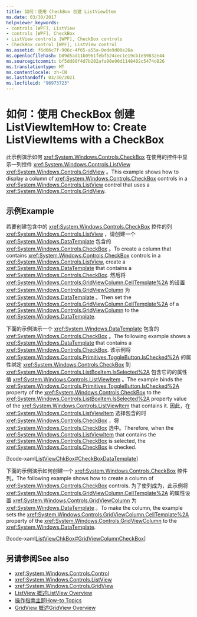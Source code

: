 ```yaml
---
title: 如何：使用 CheckBox 创建 ListViewItem
ms.date: 03/30/2017
helpviewer_keywords:
- controls [WPF], ListView
- controls [WPF], CheckBox
- ListView controls [WPF], CheckBox controls
- CheckBox control [WPF], ListView control
ms.assetid: f6d66c7f-906c-4f65-a55a-0ede9d00e26a
ms.openlocfilehash: b09d5ad11b0961febf524cec1e19cb1e59832e44
ms.sourcegitcommit: bf5dd80f4d7b202afa90e90d1148402c5474d826
ms.translationtype: MT
ms.contentlocale: zh-CN
ms.lasthandoff: 03/30/2021
ms.locfileid: "96973723"
---
```

# <a name="how-to-create-listviewitems-with-a-checkbox"></a><span data-ttu-id="27e94-102">如何：使用 CheckBox 创建 ListViewItem</span><span class="sxs-lookup"><span data-stu-id="27e94-102">How to: Create ListViewItems with a CheckBox</span></span>
<span data-ttu-id="27e94-103">此示例演示如何 <xref:System.Windows.Controls.CheckBox> 在使用的控件中显示一列控件 <xref:System.Windows.Controls.ListView> <xref:System.Windows.Controls.GridView> 。</span><span class="sxs-lookup"><span data-stu-id="27e94-103">This example shows how to display a column of <xref:System.Windows.Controls.CheckBox> controls in a <xref:System.Windows.Controls.ListView> control that uses a <xref:System.Windows.Controls.GridView>.</span></span>  
  
## <a name="example"></a><span data-ttu-id="27e94-104">示例</span><span class="sxs-lookup"><span data-stu-id="27e94-104">Example</span></span>  
 <span data-ttu-id="27e94-105">若要创建包含中的 <xref:System.Windows.Controls.CheckBox> 控件的列 <xref:System.Windows.Controls.ListView> ，请创建一个 <xref:System.Windows.DataTemplate> 包含的 <xref:System.Windows.Controls.CheckBox> 。</span><span class="sxs-lookup"><span data-stu-id="27e94-105">To create a column that contains <xref:System.Windows.Controls.CheckBox> controls in a <xref:System.Windows.Controls.ListView>, create a <xref:System.Windows.DataTemplate> that contains a <xref:System.Windows.Controls.CheckBox>.</span></span> <span data-ttu-id="27e94-106">然后将 <xref:System.Windows.Controls.GridViewColumn.CellTemplate%2A> 的设置 <xref:System.Windows.Controls.GridViewColumn> 为 <xref:System.Windows.DataTemplate> 。</span><span class="sxs-lookup"><span data-stu-id="27e94-106">Then set the <xref:System.Windows.Controls.GridViewColumn.CellTemplate%2A> of a <xref:System.Windows.Controls.GridViewColumn> to the <xref:System.Windows.DataTemplate>.</span></span>  
  
 <span data-ttu-id="27e94-107">下面的示例演示一个 <xref:System.Windows.DataTemplate> 包含的 <xref:System.Windows.Controls.CheckBox> 。</span><span class="sxs-lookup"><span data-stu-id="27e94-107">The following example shows a <xref:System.Windows.DataTemplate> that contains a <xref:System.Windows.Controls.CheckBox>.</span></span> <span data-ttu-id="27e94-108">该示例将 <xref:System.Windows.Controls.Primitives.ToggleButton.IsChecked%2A> 的属性绑定 <xref:System.Windows.Controls.CheckBox> 到 <xref:System.Windows.Controls.ListBoxItem.IsSelected%2A> 包含它的的属性值 <xref:System.Windows.Controls.ListViewItem> 。</span><span class="sxs-lookup"><span data-stu-id="27e94-108">The example binds the <xref:System.Windows.Controls.Primitives.ToggleButton.IsChecked%2A> property of the <xref:System.Windows.Controls.CheckBox> to the <xref:System.Windows.Controls.ListBoxItem.IsSelected%2A> property value of the <xref:System.Windows.Controls.ListViewItem> that contains it.</span></span> <span data-ttu-id="27e94-109">因此，在 <xref:System.Windows.Controls.ListViewItem> 选择包含的时 <xref:System.Windows.Controls.CheckBox> ，将 <xref:System.Windows.Controls.CheckBox> 选中。</span><span class="sxs-lookup"><span data-stu-id="27e94-109">Therefore, when the <xref:System.Windows.Controls.ListViewItem> that contains the <xref:System.Windows.Controls.CheckBox> is selected, the <xref:System.Windows.Controls.CheckBox> is checked.</span></span>  
  
 [!code-xaml[ListViewChkBox#CheckBoxDataTemplate](~/samples/snippets/csharp/VS_Snippets_Wpf/ListViewChkBox/CS/window1.xaml#checkboxdatatemplate)]  
  
 <span data-ttu-id="27e94-110">下面的示例演示如何创建一个 <xref:System.Windows.Controls.CheckBox> 控件列。</span><span class="sxs-lookup"><span data-stu-id="27e94-110">The following example shows how to create a column of <xref:System.Windows.Controls.CheckBox> controls.</span></span> <span data-ttu-id="27e94-111">为了使列成为，此示例将 <xref:System.Windows.Controls.GridViewColumn.CellTemplate%2A> 的属性设置 <xref:System.Windows.Controls.GridViewColumn> 为 <xref:System.Windows.DataTemplate> 。</span><span class="sxs-lookup"><span data-stu-id="27e94-111">To make the column, the example sets the <xref:System.Windows.Controls.GridViewColumn.CellTemplate%2A> property of the <xref:System.Windows.Controls.GridViewColumn> to the <xref:System.Windows.DataTemplate>.</span></span>  
  
 [!code-xaml[ListViewChkBox#GridViewColumnCheckBox](~/samples/snippets/csharp/VS_Snippets_Wpf/ListViewChkBox/CS/window1.xaml#gridviewcolumncheckbox)]  
  
## <a name="see-also"></a><span data-ttu-id="27e94-112">另请参阅</span><span class="sxs-lookup"><span data-stu-id="27e94-112">See also</span></span>

- <xref:System.Windows.Controls.Control>
- <xref:System.Windows.Controls.ListView>
- <xref:System.Windows.Controls.GridView>
- [<span data-ttu-id="27e94-113">ListView 概述</span><span class="sxs-lookup"><span data-stu-id="27e94-113">ListView Overview</span></span>](listview-overview.md)
- [<span data-ttu-id="27e94-114">操作指南主题</span><span class="sxs-lookup"><span data-stu-id="27e94-114">How-to Topics</span></span>](listview-how-to-topics.md)
- [<span data-ttu-id="27e94-115">GridView 概述</span><span class="sxs-lookup"><span data-stu-id="27e94-115">GridView Overview</span></span>](gridview-overview.md)
